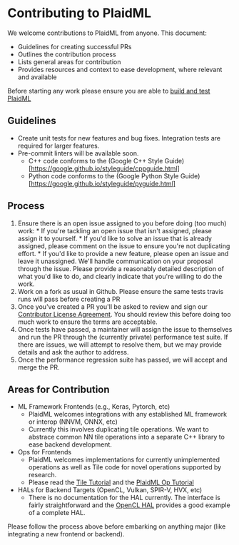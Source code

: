 # Contributing to PlaidML

We welcome contributions to PlaidML from anyone. This document:
  * Guidelines for creating successful PRs
  * Outlines the contribution process
  * Lists general areas for contribution
  * Provides resources and context to ease development, where relevant and available

Before starting any work please ensure you are able to [build and test PlaidML](BUIDLING.md)

## Guidelines

  * Create unit tests for new features and bug fixes. Integration tests are required for larger features.
  * Pre-commit linters will be available soon. 
    * C++ code conforms to the (Google C++ Style Guide)[https://google.github.io/styleguide/cppguide.html]
    * Python code conforms to the (Google Python Style Guide)[https://google.github.io/styleguide/pyguide.html]

## Process

  1. Ensure there is an open issue assigned to you before doing (too much) work:
    * If you're tackling an open issue that isn't assigned, please assign it to yourself.
    * If you'd like to solve an issue that is already assigned, please comment on the issue
      to ensure you're not duplicating effort.
    * If you'd like to provide a new feature, please open an issue and leave it unassigned.
      We'll handle communication on your proposal through the issue. Please provide a
      reasonably detailed description of what you'd like to do, and clearly indicate that 
      you're willing to do the work.
  2. Work on a fork as usual in Github. Please ensure the same tests travis runs will pass
     before creating a PR
  3. Once you've created a PR you'll be asked to review and sign our [Contributor License Agreement](https://cla-assistant.io/plaidml/plaidml). 
     You should review this before doing too much work to ensure the terms are acceptable.
  4. Once tests have passed, a maintainer will assign the issue to themselves and run the
     PR through the (currently private) performance test suite. If there are issues, we
     will attempt to resolve them, but we may provide details and ask the author to address.
  5. Once the performance regression suite has passed, we will accept and merge the PR.

## Areas for Contribution

  * ML Framework Frontends (e.g., Keras, Pytorch, etc)
    * PlaidML welcomes integrations with any established ML framework or interop (NNVM, ONNX, etc)
    * Currently this involves duplicating tile operations. We want to abstrace common NN tile operations
      into a separate C++ library to ease backend development.
  * Ops for Frontends
    * PlaidML welcomes implementations for currently unimplemented operations as well as Tile code
      for novel operations supported by research.
    * Please read the [Tile Tutorial](wiki/Tile-Tutorial) and the [PlaidML Op Tutorial](wiki/PlaidML-Op-Tutorial) 
  * HALs for Backend Targets (OpenCL, Vulkan, SPIR-V, HVX, etc)
    * There is no documentation for the HAL currently. The interface is fairly straightforward and the [OpenCL HAL](tile/hal/opencl) 
      provides a good example of a complete HAL.

Please follow the process above before embarking on anything major (like integrating a new frontend or backend).

